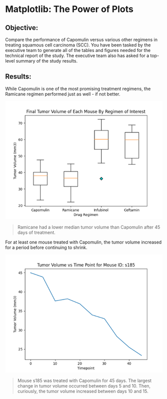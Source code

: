 # Matplotlib: The Power of Plots

## Objective: 
Compare the performance of Capomulin versus various other regimens in treating squamous cell carcinoma (SCC). You have been tasked by the executive team to generate all of the tables and figures needed for the technical report of the study. The executive team also has asked for a top-level summary of the study results.


## Results: 

While Capomulin is one of the most promising treatment regimens, the Ramicane regimen performed just as well - if not better. 

![box plot image](images/box.png)
> Ramicane had a lower median tumor volume than Capomulin after 45 days of treatment.

For at least one mouse treated with Capomulin, the tumor volume increased for a period before continuing to shrink. 

![line graph image](images/mouse_s185.png)
> Mouse s185 was treated with Capomulin for 45 days. The largest change in tumor volume occurred between days 5 and 10. Then, curiously, the tumor volume increased between days 10 and 15.
